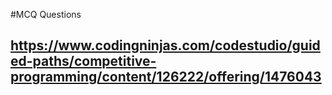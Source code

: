 #MCQ Questions
## https://www.codingninjas.com/codestudio/guided-paths/competitive-programming/content/126222/offering/1476043
